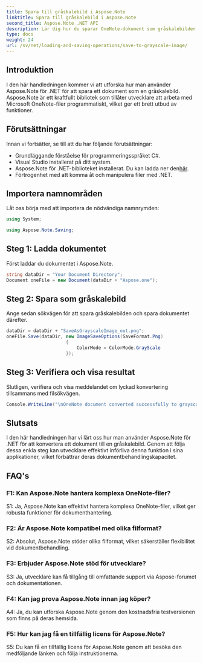 ```yaml
---
title: Spara till gråskalebild i Aspose.Note
linktitle: Spara till gråskalebild i Aspose.Note
second_title: Aspose.Note .NET API
description: Lär dig hur du sparar OneNote-dokument som gråskalebilder med Aspose.Note för .NET. Följ denna omfattande handledning för effektiv dokumentbehandling.
type: docs
weight: 24
url: /sv/net/loading-and-saving-operations/save-to-grayscale-image/
---
```

## Introduktion

I den här handledningen kommer vi att utforska hur man använder Aspose.Note för .NET för att spara ett dokument som en gråskalebild. Aspose.Note är ett kraftfullt bibliotek som tillåter utvecklare att arbeta med Microsoft OneNote-filer programmatiskt, vilket ger ett brett utbud av funktioner.

## Förutsättningar

Innan vi fortsätter, se till att du har följande förutsättningar:

- Grundläggande förståelse för programmeringsspråket C#.
- Visual Studio installerat på ditt system.
-  Aspose.Note för .NET-biblioteket installerat. Du kan ladda ner den[här](https://releases.aspose.com/note/net/).
- Förtrogenhet med att komma åt och manipulera filer med .NET.

## Importera namnområden

Låt oss börja med att importera de nödvändiga namnrymden:

```csharp
using System;

using Aspose.Note.Saving;

```

## Steg 1: Ladda dokumentet

Först laddar du dokumentet i Aspose.Note. 

```csharp
string dataDir = "Your Document Directory";
Document oneFile = new Document(dataDir + "Aspose.one");
```

## Steg 2: Spara som gråskalebild

Ange sedan sökvägen för att spara gråskalebilden och spara dokumentet därefter.

```csharp
dataDir = dataDir + "SaveAsGrayscaleImage_out.png";
oneFile.Save(dataDir, new ImageSaveOptions(SaveFormat.Png)
					  {
						  ColorMode = ColorMode.GrayScale
					  });
```

## Steg 3: Verifiera och visa resultat

Slutligen, verifiera och visa meddelandet om lyckad konvertering tillsammans med filsökvägen.

```csharp
Console.WriteLine("\nOneNote document converted successfully to grayscale image.\nFile saved at " + dataDir);
```

## Slutsats

I den här handledningen har vi lärt oss hur man använder Aspose.Note för .NET för att konvertera ett dokument till en gråskalebild. Genom att följa dessa enkla steg kan utvecklare effektivt införliva denna funktion i sina applikationer, vilket förbättrar deras dokumentbehandlingskapacitet.

## FAQ's

### F1: Kan Aspose.Note hantera komplexa OneNote-filer?

S1: Ja, Aspose.Note kan effektivt hantera komplexa OneNote-filer, vilket ger robusta funktioner för dokumenthantering.

### F2: Är Aspose.Note kompatibel med olika filformat?

S2: Absolut, Aspose.Note stöder olika filformat, vilket säkerställer flexibilitet vid dokumentbehandling.

### F3: Erbjuder Aspose.Note stöd för utvecklare?

S3: Ja, utvecklare kan få tillgång till omfattande support via Aspose-forumet och dokumentationen.

### F4: Kan jag prova Aspose.Note innan jag köper?

A4: Ja, du kan utforska Aspose.Note genom den kostnadsfria testversionen som finns på deras hemsida.

### F5: Hur kan jag få en tillfällig licens för Aspose.Note?

S5: Du kan få en tillfällig licens för Aspose.Note genom att besöka den medföljande länken och följa instruktionerna.